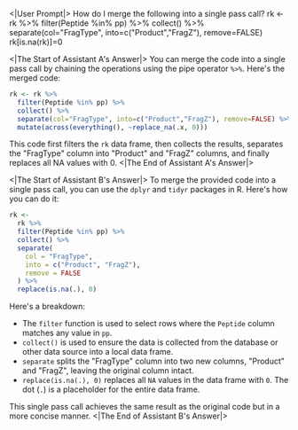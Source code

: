 <|User Prompt|>
How do I merge the following into a single pass call?
rk <- rk %>% filter(Peptide %in% pp) %>% collect() %>%
    separate(col="FragType", into=c("Product","FragZ"), remove=FALSE)
  rk[is.na(rk)]=0

<|The Start of Assistant A's Answer|>
You can merge the code into a single pass call by chaining the operations using the pipe operator `%>%`. Here's the merged code:

```R
rk <- rk %>% 
  filter(Peptide %in% pp) %>% 
  collect() %>%
  separate(col="FragType", into=c("Product","FragZ"), remove=FALSE) %>%
  mutate(across(everything(), ~replace_na(.x, 0)))
```

This code first filters the `rk` data frame, then collects the results, separates the "FragType" column into "Product" and "FragZ" columns, and finally replaces all NA values with 0.
<|The End of Assistant A's Answer|>

<|The Start of Assistant B's Answer|>
To merge the provided code into a single pass call, you can use the `dplyr` and `tidyr` packages in R. Here's how you can do it:

```r
rk <- 
  rk %>% 
  filter(Peptide %in% pp) %>% 
  collect() %>% 
  separate(
    col = "FragType", 
    into = c("Product", "FragZ"), 
    remove = FALSE
  ) %>% 
  replace(is.na(.), 0)
```

Here's a breakdown:

- The `filter` function is used to select rows where the `Peptide` column matches any value in `pp`.
- `collect()` is used to ensure the data is collected from the database or other data source into a local data frame.
- `separate` splits the "FragType" column into two new columns, "Product" and "FragZ", leaving the original column intact.
- `replace(is.na(.), 0)` replaces all `NA` values in the data frame with `0`. The dot (`.`) is a placeholder for the entire data frame.

This single pass call achieves the same result as the original code but in a more concise manner.
<|The End of Assistant B's Answer|>